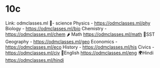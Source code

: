 # 10c
Link: odmclasses.ml
🌹- science
Physics - https://odmclasses.ml/phy
Biology - https://odmclasses.ml/bio
Chemistry - https://odmclasses.ml/chem
🌶️ Math
https://odmclasses.ml/math
🍄SST
Geography - https://odmclasses.ml/geo
Economics - https://odmclasses.ml/eco
History - https://odmclasses.ml/his
Civics - https://odmclasses.ml/civ
🐶English
https://odmclasses.ml/eng
🌍Hindi
https://odmclasses.ml/hindi
